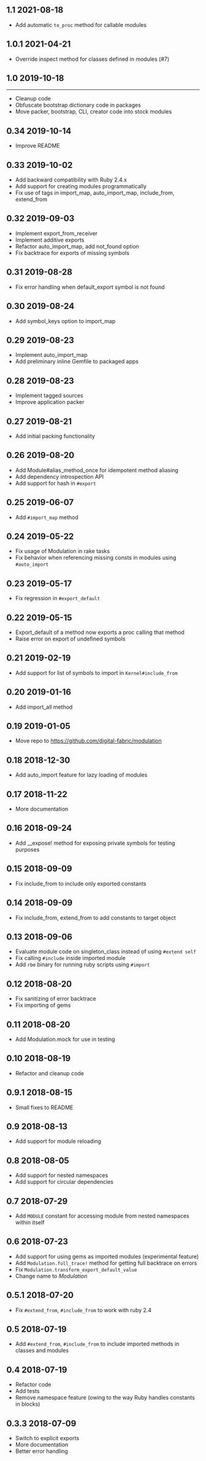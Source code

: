 ## 1.1 2021-08-18

- Add automatic `to_proc` method for callable modules

## 1.0.1 2021-04-21

- Override inspect method for classes defined in modules (#7)

## 1.0 2019-10-18
--------------

- Cleanup code
- Obfuscate bootstrap dictionary code in packages
- Move packer, bootstrap, CLI, creator code into stock modules

## 0.34 2019-10-14

- Improve README

## 0.33 2019-10-02

- Add backward compatibility with Ruby 2.4.x
- Add support for creating modules programmatically
- Fix use of tags in import_map, auto_import_map, include_from, extend_from

## 0.32 2019-09-03

- Implement export_from_receiver
- Implement additive exports
- Refactor auto_import_map, add not_found option
- Fix backtrace for exports of missing symbols

## 0.31 2019-08-28

- Fix error handling when default_export symbol is not found

## 0.30 2019-08-24

- Add symbol_keys option to import_map

## 0.29 2019-08-23

- Implement auto_import_map
- Add preliminary inline Gemfile to packaged apps

## 0.28 2019-08-23

- Implement tagged sources
- Improve application packer

## 0.27 2019-08-21

- Add initial packing functionality

## 0.26 2019-08-20

- Add Module#alias_method_once for idempotent method aliasing
- Add dependency introspection API
- Add support for hash in `#export`

## 0.25 2019-06-07

- Add `#import_map` method

## 0.24 2019-05-22

- Fix usage of Modulation in rake tasks
- Fix behavior when referencing missing consts in modules using `#auto_import`

## 0.23 2019-05-17

- Fix regression in `#export_default`

## 0.22 2019-05-15

- Export_default of a method now exports a proc calling that method
- Raise error on export of undefined symbols

## 0.21 2019-02-19

- Add support for list of symbols to import in `Kernel#include_from`

## 0.20 2019-01-16

- Add import_all method

## 0.19 2019-01-05

- Move repo to https://github.com/digital-fabric/modulation

## 0.18 2018-12-30

- Add auto_import feature for lazy loading of modules

## 0.17 2018-11-22

- More documentation

## 0.16 2018-09-24

- Add __expose! method for exposing private symbols for testing purposes

## 0.15 2018-09-09

- Fix include_from to include only exported constants

## 0.14 2018-09-09

- Fix include_from, extend_from to add constants to target object

## 0.13 2018-09-06

- Evaluate module code on singleton_class instead of using `#extend self`
- Fix calling `#include` inside imported module
- Add `rbm` binary for running ruby scripts using `#import`

## 0.12 2018-08-20

- Fix sanitizing of error backtrace
- Fix importing of gems

## 0.11 2018-08-20

- Add Modulation.mock for use in testing

## 0.10 2018-08-19

- Refactor and cleanup code

## 0.9.1 2018-08-15

- Small fixes to README

## 0.9 2018-08-13

- Add support for module reloading

## 0.8 2018-08-05

- Add support for nested namespaces
- Add support for circular dependencies

## 0.7 2018-07-29

- Add `MODULE` constant for accessing module from nested namespaces within itself

## 0.6 2018-07-23

- Add support for using gems as imported modules (experimental feature)
- Add `Modulation.full_trace!` method for getting full backtrace on errors
- Fix `Modulation.transform_export_default_value`
- Change name to *Modulation*

## 0.5.1 2018-07-20

- Fix `#extend_from`, `#include_from` to work with ruby 2.4

## 0.5 2018-07-19

- Add `#extend_from`, `#include_from` to include imported methods in classes
  and modules

## 0.4 2018-07-19

- Refactor code
- Add tests
- Remove namespace feature (owing to the way Ruby handles constants in blocks)

## 0.3.3 2018-07-09

- Switch to explicit exports
- More documentation
- Better error handling